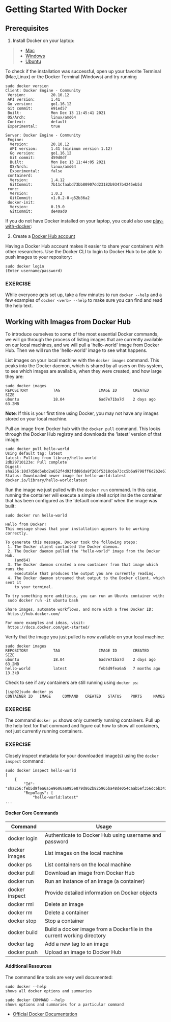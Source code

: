 Getting Started With Docker
===========================

Prerequisites
-------------

1)  Install Docker on your laptop:

> - [Mac](https://docs.docker.com/desktop/mac/)
> -   [Windows](https://docs.docker.com/desktop/windows//)
> -   [Ubuntu](https://docs.docker.com/engine/install/ubuntu/)

To check if the installation was successful, open up your favorite
Terminal (Mac,Linux) or the Docker Terminal (Windows) and try running

```console
sudo docker version
Client: Docker Engine - Community
 Version:           20.10.12
 API version:       1.41
 Go version:        go1.16.12
 Git commit:        e91ed57
 Built:             Mon Dec 13 11:45:41 2021
 OS/Arch:           linux/amd64
 Context:           default
 Experimental:      true

Server: Docker Engine - Community
 Engine:
  Version:          20.10.12
  API version:      1.41 (minimum version 1.12)
  Go version:       go1.16.12
  Git commit:       459d0df
  Built:            Mon Dec 13 11:44:05 2021
  OS/Arch:          linux/amd64
  Experimental:     false
 containerd:
  Version:          1.4.12
  GitCommit:        7b11cfaabd73bb80907dd23182b9347b4245eb5d
 runc:
  Version:          1.0.2
  GitCommit:        v1.0.2-0-g52b36a2
 docker-init:
  Version:          0.19.0
  GitCommit:        de40ad0
```



If you do not have Docker installed on your laptop, you could also use [play-with-docker](https://labs.play-with-docker.com/):

2)  Create a [Docker Hub account](https://hub.docker.com/signup/)

Having a Docker Hub account makes it easier to share your containers
with other researchers. Use the Docker CLI to login to Docker Hub to be
able to push images to your repository:

```console
sudo docker login
(Enter username/password)
```

### EXERCISE

While everyone gets set up, take a few minutes to run `docker --help`
and a few examples of `docker <verb> --help` to make sure you can find
and read the help text.

Working with Images from Docker Hub
-----------------------------------

To introduce ourselves to some of the most essential Docker commands, we
will go through the process of listing images that are currently
available on our local machines, and we will pull a \'hello-world\'
image from Docker Hub. Then we will run the \'hello-world\' image to see
what happens.

List images on your local machine with the `docker images` command. This
peaks into the Docker daemon, which is shared by all users on this
system, to see which images are available, when they were created, and
how large they are:

```console
sudo docker images
REPOSITORY           TAG                 IMAGE ID       CREATED        SIZE
ubuntu               18.04               6ad7e71ba7d    2 days ago     63.2MB
```
**Note**: If this is your first time using Docker, you may not have any images stored on your local machine.

Pull an image from Docker hub with the `docker pull` command. This looks
through the Docker Hub registry and downloads the \'latest\' version of
that image:

```console
sudo docker pull hello-world
Using default tag: latest
latest: Pulling from library/hello-world
2db29710123e: Pull complete
Digest: sha256:10d7d58d5ebd2a652f4d93fdd86da8f265f5318c6a73cc5b6a9798ff6d2b2e67
Status: Downloaded newer image for hello-world:latest
docker.io/library/hello-world:latest
```

Run the image we just pulled with the `docker run` command. In this
case, running the container will execute a simple shell script inside
the container that has been configured as the \'default command\' when
the image was built:

```console
sudo docker run hello-world

Hello from Docker!
This message shows that your installation appears to be working correctly.

To generate this message, Docker took the following steps:
 1. The Docker client contacted the Docker daemon.
 2. The Docker daemon pulled the "hello-world" image from the Docker Hub.
    (amd64)
 3. The Docker daemon created a new container from that image which runs the
    executable that produces the output you are currently reading.
 4. The Docker daemon streamed that output to the Docker client, which sent it
    to your terminal.

To try something more ambitious, you can run an Ubuntu container with:
 sudo docker run -it ubuntu bash

Share images, automate workflows, and more with a free Docker ID:
 https://hub.docker.com/

For more examples and ideas, visit:
 https://docs.docker.com/get-started/
```

Verify that the image you just pulled is now available on your local
machine:

```console
sudo docker images
REPOSITORY           TAG                 IMAGE ID       CREATED        SIZE
ubuntu               18.04               6ad7e71ba7d    2 days ago     63.2MB
hello-world          latest              feb5d9fea6a5   7 months ago   13.3kB
```

Check to see if any containers are still running using `docker ps`:

```console
[isp02]sudo docker ps
CONTAINER ID   IMAGE     COMMAND   CREATED   STATUS    PORTS     NAMES
```

### EXERCISE

The command `docker ps` shows only currently running containers. Pull up
the help text for that command and figure out how to show all
containers, not just currently running containers.

### EXERCISE

Closely inspect metadata for your downloaded image(s) using the
`docker inspect` command:

```console
sudo docker inspect hello-world
[
    {
        "Id": "sha256:feb5d9fea6a5e9606aa995e879d862b825965ba48de054caab5ef356dc6b3412",
        "RepoTags": [
            "hello-world:latest"
...
```

#### Docker Core Commands

| Command        | Usage                                                        |
| -------------- | ------------------------------------------------------------ |
| docker login   | Authenticate to Docker Hub using username and  password      |
| docker images  | List images on the local machine                             |
| docker ps      | List containers on the local machine                         |
| docker pull    | Download an image from Docker Hub                            |
| docker run     | Run an instance of an image (a container)                    |
| docker inspect | Provide detailed information on Docker objects               |
| docker rmi     | Delete an image                                              |
| docker rm      | Delete a container                                           |
| docker stop    | Stop a container                                             |
| docker build   | Build a docker image from a Dockerfile in the  current working directory |
| docker tag     | Add a new tag to an image                                    |
| docker push    | Upload an image to Docker Hub                                |


#### Additional Resources

The command line tools are very well documented:

```console
sudo docker --help
shows all docker options and summaries
```

```console
sudo docker COMMAND --help
shows options and summaries for a particular command
```

-   [Official Docker Documentation](https://docs.docker.com/get-started/)

